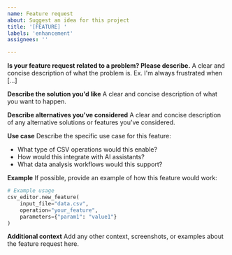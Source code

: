 ```yaml
---
name: Feature request
about: Suggest an idea for this project
title: '[FEATURE] '
labels: 'enhancement'
assignees: ''

---
```


**Is your feature request related to a problem? Please describe.**
A clear and concise description of what the problem is. Ex. I'm always frustrated when [...]

**Describe the solution you'd like**
A clear and concise description of what you want to happen.

**Describe alternatives you've considered**
A clear and concise description of any alternative solutions or features you've considered.

**Use case**
Describe the specific use case for this feature:
- What type of CSV operations would this enable?
- How would this integrate with AI assistants?
- What data analysis workflows would this support?

**Example**
If possible, provide an example of how this feature would work:

```python
# Example usage
csv_editor.new_feature(
    input_file="data.csv",
    operation="your_feature",
    parameters={"param1": "value1"}
)
```

**Additional context**
Add any other context, screenshots, or examples about the feature request here.
